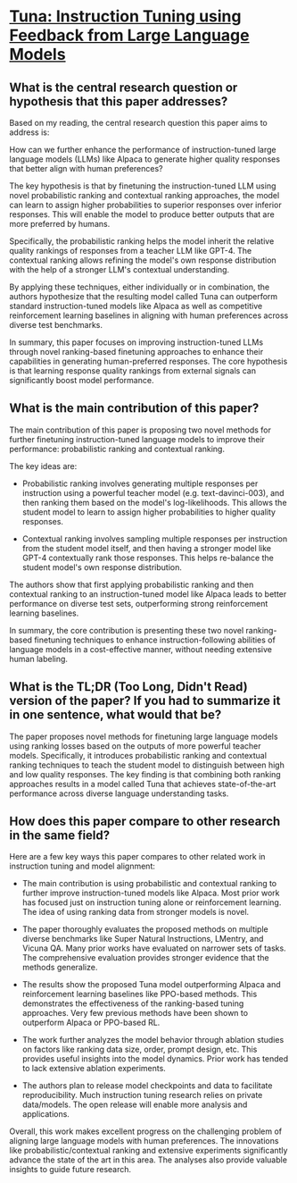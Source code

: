 # [Tuna: Instruction Tuning using Feedback from Large Language Models](https://arxiv.org/abs/2310.13385)

## What is the central research question or hypothesis that this paper addresses?

 Based on my reading, the central research question this paper aims to address is: 

How can we further enhance the performance of instruction-tuned large language models (LLMs) like Alpaca to generate higher quality responses that better align with human preferences?

The key hypothesis is that by finetuning the instruction-tuned LLM using novel probabilistic ranking and contextual ranking approaches, the model can learn to assign higher probabilities to superior responses over inferior responses. This will enable the model to produce better outputs that are more preferred by humans. 

Specifically, the probabilistic ranking helps the model inherit the relative quality rankings of responses from a teacher LLM like GPT-4. The contextual ranking allows refining the model's own response distribution with the help of a stronger LLM's contextual understanding. 

By applying these techniques, either individually or in combination, the authors hypothesize that the resulting model called Tuna can outperform standard instruction-tuned models like Alpaca as well as competitive reinforcement learning baselines in aligning with human preferences across diverse test benchmarks.

In summary, this paper focuses on improving instruction-tuned LLMs through novel ranking-based finetuning approaches to enhance their capabilities in generating human-preferred responses. The core hypothesis is that learning response quality rankings from external signals can significantly boost model performance.


## What is the main contribution of this paper?

 The main contribution of this paper is proposing two novel methods for further finetuning instruction-tuned language models to improve their performance: probabilistic ranking and contextual ranking. 

The key ideas are:

- Probabilistic ranking involves generating multiple responses per instruction using a powerful teacher model (e.g. text-davinci-003), and then ranking them based on the model's log-likelihoods. This allows the student model to learn to assign higher probabilities to higher quality responses.

- Contextual ranking involves sampling multiple responses per instruction from the student model itself, and then having a stronger model like GPT-4 contextually rank those responses. This helps re-balance the student model's own response distribution. 

The authors show that first applying probabilistic ranking and then contextual ranking to an instruction-tuned model like Alpaca leads to better performance on diverse test sets, outperforming strong reinforcement learning baselines.

In summary, the core contribution is presenting these two novel ranking-based finetuning techniques to enhance instruction-following abilities of language models in a cost-effective manner, without needing extensive human labeling.


## What is the TL;DR (Too Long, Didn't Read) version of the paper? If you had to summarize it in one sentence, what would that be?

 The paper proposes novel methods for finetuning large language models using ranking losses based on the outputs of more powerful teacher models. Specifically, it introduces probabilistic ranking and contextual ranking techniques to teach the student model to distinguish between high and low quality responses. The key finding is that combining both ranking approaches results in a model called Tuna that achieves state-of-the-art performance across diverse language understanding tasks.


## How does this paper compare to other research in the same field?

 Here are a few key ways this paper compares to other related work in instruction tuning and model alignment:

- The main contribution is using probabilistic and contextual ranking to further improve instruction-tuned models like Alpaca. Most prior work has focused just on instruction tuning alone or reinforcement learning. The idea of using ranking data from stronger models is novel. 

- The paper thoroughly evaluates the proposed methods on multiple diverse benchmarks like Super Natural Instructions, LMentry, and Vicuna QA. Many prior works have evaluated on narrower sets of tasks. The comprehensive evaluation provides stronger evidence that the methods generalize.

- The results show the proposed Tuna model outperforming Alpaca and reinforcement learning baselines like PPO-based methods. This demonstrates the effectiveness of the ranking-based tuning approaches. Very few previous methods have been shown to outperform Alpaca or PPO-based RL.

- The work further analyzes the model behavior through ablation studies on factors like ranking data size, order, prompt design, etc. This provides useful insights into the model dynamics. Prior work has tended to lack extensive ablation experiments.

- The authors plan to release model checkpoints and data to facilitate reproducibility. Much instruction tuning research relies on private data/models. The open release will enable more analysis and applications.

Overall, this work makes excellent progress on the challenging problem of aligning large language models with human preferences. The innovations like probabilistic/contextual ranking and extensive experiments significantly advance the state of the art in this area. The analyses also provide valuable insights to guide future research.
